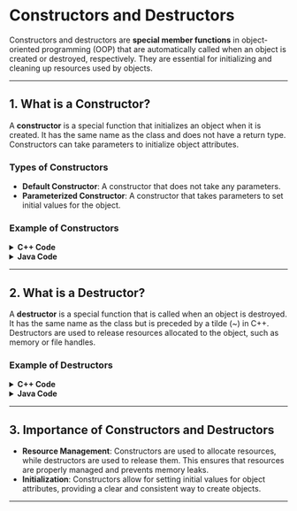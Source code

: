 # **Constructors and Destructors**

Constructors and destructors are **special member functions** in object-oriented programming (OOP) that are automatically called when an object is created or destroyed, respectively. They are essential for initializing and cleaning up resources used by objects.

---

## **1. What is a Constructor?**

A **constructor** is a special function that initializes an object when it is created. It has the same name as the class and does not have a return type. Constructors can take parameters to initialize object attributes.

### **Types of Constructors**
- **Default Constructor**: A constructor that does not take any parameters.
- **Parameterized Constructor**: A constructor that takes parameters to set initial values for the object.

### **Example of Constructors**

<details>
<summary><strong>C++ Code</strong></summary>

```cpp
#include <iostream>
using namespace std;

class Rectangle {
private:
    int width, height;

public:
    // Default Constructor
    Rectangle() {
        width = 0;
        height = 0;
    }

    // Parameterized Constructor
    Rectangle(int w, int h) {
        width = w;
        height = h;
    }

    void display() {
        cout << "Width: " << width << ", Height: " << height << endl;
    }
};

int main() {
    Rectangle rect1; // Default constructor
    Rectangle rect2(10, 5); // Parameterized constructor

    rect1.display();
    rect2.display();
    return 0;
}
```
</details>

<details>
<summary><strong>Java Code</strong></summary>

```java
class Rectangle {
    private int width, height;

    // Default Constructor
    Rectangle() {
        width = 0;
        height = 0;
    }

    // Parameterized Constructor
    Rectangle(int w, int h) {
        width = w;
        height = h;
    }

    void display() {
        System.out.println("Width: " + width + ", Height: " + height);
    }
}

public class Main {
    public static void main(String[] args) {
        Rectangle rect1 = new Rectangle(); // Default constructor
        Rectangle rect2 = new Rectangle(10, 5); // Parameterized constructor

        rect1.display();
        rect2.display();
    }
}
```
</details>

---

## **2. What is a Destructor?**

A **destructor** is a special function that is called when an object is destroyed. It has the same name as the class but is preceded by a tilde (~) in C++. Destructors are used to release resources allocated to the object, such as memory or file handles.

### **Example of Destructors**

<details>
<summary><strong>C++ Code</strong></summary>

```cpp
#include <iostream>
using namespace std;

class Rectangle {
private:
    int width, height;

public:
    Rectangle(int w, int h) : width(w), height(h) {
        cout << "Constructor called!" << endl;
    }

    ~Rectangle() {
        cout << "Destructor called!" << endl;
    }

    void display() {
        cout << "Width: " << width << ", Height: " << height << endl;
    }
};

int main() {
    Rectangle rect(10, 5);
    rect.display();
    return 0; // Destructor is called automatically here
}
```
</details>

<details>
<summary><strong>Java Code</strong></summary>

```java
class Rectangle {
    private int width, height;

    Rectangle(int w, int h) {
        width = w;
        height = h;
        System.out.println("Constructor called!");
    }

    // Finalize method acts as a destructor in Java
    protected void finalize() {
        System.out.println("Destructor called!");
    }

    void display() {
        System.out.println("Width: " + width + ", Height: " + height);
    }
}

public class Main {
    public static void main(String[] args) {
        Rectangle rect = new Rectangle(10, 5);
        rect.display();
        rect = null; // Request garbage collection
        System.gc(); // Calling garbage collector
    }
}
```
</details>

---

## **3. Importance of Constructors and Destructors**

- **Resource Management**: Constructors are used to allocate resources, while destructors are used to release them. This ensures that resources are properly managed and prevents memory leaks.
- **Initialization**: Constructors allow for setting initial values for object attributes, providing a clear and consistent way to create objects.

---